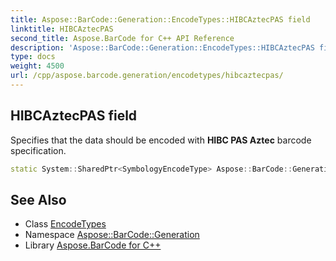 ```yaml
---
title: Aspose::BarCode::Generation::EncodeTypes::HIBCAztecPAS field
linktitle: HIBCAztecPAS
second_title: Aspose.BarCode for C++ API Reference
description: 'Aspose::BarCode::Generation::EncodeTypes::HIBCAztecPAS field. Specifies that the data should be encoded with HIBC PAS Aztec barcode specification in C++.'
type: docs
weight: 4500
url: /cpp/aspose.barcode.generation/encodetypes/hibcaztecpas/
---
```

## HIBCAztecPAS field


Specifies that the data should be encoded with **HIBC PAS Aztec** barcode specification.

```cpp
static System::SharedPtr<SymbologyEncodeType> Aspose::BarCode::Generation::EncodeTypes::HIBCAztecPAS
```

## See Also

* Class [EncodeTypes](../)
* Namespace [Aspose::BarCode::Generation](../../)
* Library [Aspose.BarCode for C++](../../../)
